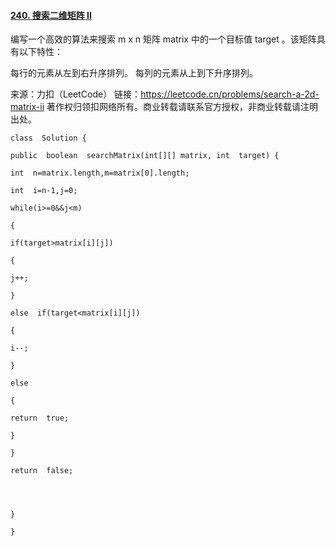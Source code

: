 ﻿#### [240. 搜索二维矩阵 II](https://leetcode.cn/problems/search-a-2d-matrix-ii/)
编写一个高效的算法来搜索 m x n 矩阵 matrix 中的一个目标值 target 。该矩阵具有以下特性：

每行的元素从左到右升序排列。
每列的元素从上到下升序排列。

来源：力扣（LeetCode）
链接：https://leetcode.cn/problems/search-a-2d-matrix-ii
著作权归领扣网络所有。商业转载请联系官方授权，非商业转载请注明出处。

~~~
class  Solution {

public  boolean  searchMatrix(int[][] matrix, int  target) {

int  n=matrix.length,m=matrix[0].length;

int  i=n-1,j=0;

while(i>=0&&j<m)

{

if(target>matrix[i][j])

{

j++;

}

else  if(target<matrix[i][j])

{

i--;

}

else

{

return  true;

}

}

return  false;

  
  

}

}
~~~
